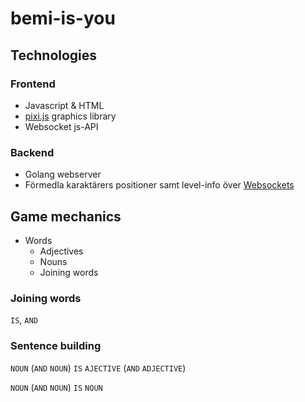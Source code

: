 # bemi-is-you

## Technologies

### Frontend
- Javascript & HTML
- [pixi.js](https://github.com/pixijs/pixi.js) graphics library
- Websocket js-API

### Backend
- Golang webserver
- Förmedla karaktärers positioner samt level-info över [Websockets](https://github.com/gorilla/websocket)

## Game mechanics
- Words
	- Adjectives
	- Nouns
	- Joining words

### Joining words
`IS`, `AND`

### Sentence building
`NOUN` (`AND` `NOUN`) `IS` `AJECTIVE` (`AND` `ADJECTIVE`)

`NOUN` (`AND` `NOUN`) `IS` `NOUN`

